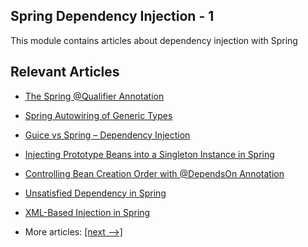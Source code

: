 ## Spring Dependency Injection - 1

This module contains articles about dependency injection with Spring

## Relevant Articles

- [The Spring @Qualifier Annotation](docs/Spring_@Qualifier.md)
- [Spring Autowiring of Generic Types](docs/Spring_Autowire_Generics.md)
- [Guice vs Spring – Dependency Injection](docs/Spring_Guice.md)
- [Injecting Prototype Beans into a Singleton Instance in Spring](docs/Spring_InjectPrototypeBean_ToSingletonBean.md)
- [Controlling Bean Creation Order with @DependsOn Annotation](docs/Spring_@DependsOn.md)
- [Unsatisfied Dependency in Spring](docs/Spring_UnsatisfiedDependency.md)
- [XML-Based Injection in Spring]()

- More articles: [[next -->]](../spring-di-2/README.md)